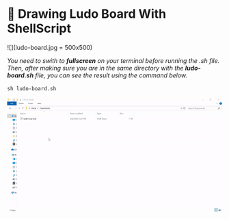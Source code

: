 # 🎨 Drawing Ludo Board With ShellScript 

![](ludo-board.jpg = 500x500)

*You need to swith to **fullscreen** on your terminal before running the .sh file. Then, after making sure you are in the same directory with the **ludo-board.sh** file, you can see the result using the command below.*

    sh ludo-board.sh

![](result.gif)
